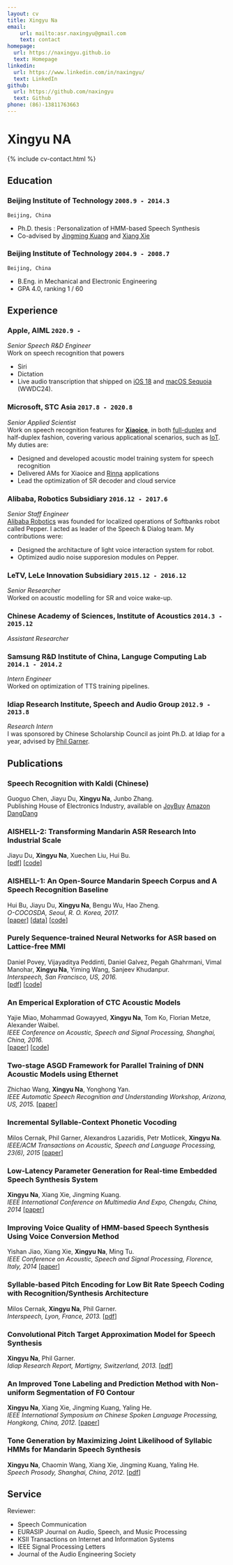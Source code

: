 ```yaml
---
layout: cv
title: Xingyu Na
email: 
    url: mailto:asr.naxingyu@gmail.com
    text: contact
homepage:
  url: https://naxingyu.github.io
  text: Homepage
linkedin:
  url: https://www.linkedin.com/in/naxingyu/
  text: LinkedIn
github:
  url: https://github.com/naxingyu
  text: Github
phone: (86)-13811763663
---
```


# Xingyu **NA**

<!--
include contact information from the front matter
Supported arguments:
    - homepage: url, text
    - phone
    - email
-->

{% include cv-contact.html %}

## Education

### **Beijing Institute of Technology** `2008.9 - 2014.3`

```
Beijing, China
```

- Ph.D. thesis : Personalization of HMM-based Speech Synthesis
- Co-advised by [Jingming Kuang](http://renshichu.bit.edu.cn//mxms/jcrc/112702.htm) and [Xiang Xie](http://sie.bit.edu.cn/szdw/jstd/txjzyjs2/51591.htm)

### **Beijing Institute of Technology** `2004.9 - 2008.7`

```
Beijing, China
```

- B.Eng. in Mechanical and Electronic Engineering
- GPA 4.0, ranking 1 / 60

## Experience

### **Apple, AIML** `2020.9 - `

_Senior Speech R&D Engineer_<br>
Work on speech recognition that powers
* Siri
* Dictation
* Live audio transcription that shipped on [iOS 18](https://support.apple.com/guide/iphone/get-live-captions-of-spoken-audio-iphe0990f7bb/ios) and [macOS Sequoia](https://support.apple.com/guide/mac-help/get-live-captions-of-spoken-audio-mchldd11f4fd/mac) (WWDC24).

### **Microsoft, STC Asia** `2017.8 - 2020.8`

_Senior Applied Scientist_<br>
Work on speech recognition features for [**Xiaoice**](https://news.microsoft.com/apac/features/much-more-than-a-chatbot-chinas-xiaoice-mixes-ai-with-emotions-and-wins-over-millions-of-fans/), in both [full-duplex](https://blogs.microsoft.com/ai/xiaoice-full-duplex/) and half-duplex fashion, covering various applicational scenarios, such as [IoT](https://pandaily.com/ces2018-microsoft-xiaomi-unveil-worlds-first-dual-ai-voice-assistant/). My duties are:
* Designed and developed acoustic model training system for speech recognition
* Delivered AMs for Xiaoice and [Rinna](https://www.rinna.jp/) applications
* Lead the optimization of SR decoder and cloud service

### **Alibaba, Robotics Subsidiary** `2016.12 - 2017.6`

_Senior Staff Engineer_<br>
[Alibaba Robotics](https://www.softbankrobotics.com/corp/pressroom/20161013a/) was founded for localized operations of Softbanks robot called Pepper. I acted as leader of the Speech & Dialog team. My contributions were:
* Designed the architacture of light voice interaction system for robot.
* Optimized audio noise supporesion modules on Pepper.

### **LeTV, LeLe Innovation Subsidiary** `2015.12 - 2016.12`

_Senior Researcher_<br>
Worked on acoustic modelling for SR and voice wake-up.

### **Chinese Academy of Sciences, Institute of Acoustics** `2014.3 - 2015.12`

_Assistant Researcher_<br>

### **Samsung R&D Institute of China, Languge Computing Lab** `2014.1 - 2014.2`

_Intern Engineer_<br>
Worked on optimization of TTS training pipelines.

### **Idiap Research Institute, Speech and Audio Group** `2012.9 - 2013.8`

_Research Intern_<br>
I was sponsored by Chinese Scholarship Council as joint Ph.D. at Idiap for a year, advised by [Phil Garner](http://www.idiap.ch/~pgarner).

## Publications

### **Speech Recognition with Kaldi** (Chinese)

Guoguo Chen, Jiayu Du, **Xingyu Na**, Junbo Zhang.<br>
Publishing House of Electronics Industry, available on
[JoyBuy](https://item.jd.com/12833388.html)
[Amazon](https://www.amazon.cn/dp/B088QX6Q1J)
[DangDang](http://product.dangdang.com/28529384.html)

### **AISHELL-2: Transforming Mandarin ASR Research Into Industrial Scale**

Jiayu Du, **Xingyu Na**, Xuechen Liu, Hui Bu.<br>
[[pdf](https://arxiv.org/pdf/1808.10583.pdf)]
[[code](https://github.com/kaldi-asr/kaldi/tree/master/egs/aishell2)]

### **AISHELL-1: An Open-Source Mandarin Speech Corpus and A Speech Recognition Baseline**

Hui Bu, Jiayu Du, **Xingyu Na**, Bengu Wu, Hao Zheng.<br> _O-COCOSDA, Seoul, R. O. Korea, 2017._<br>
[[paper](https://ieeexplore.ieee.org/document/8384449)]
[[data](http://www.openslr.org/33/)]
[[code](https://github.com/kaldi-asr/kaldi/tree/master/egs/aishell)]

### **Purely Sequence-trained Neural Networks for ASR based on Lattice-free MMI**

Daniel Povey, Vijayaditya Peddinti, Daniel Galvez, Pegah Ghahrmani, Vimal Manohar, **Xingyu Na**, Yiming Wang, Sanjeev Khudanpur.<br> _Interspeech, San Francisco, US, 2016._<br>
[[pdf](http://isca-speech.org/archive/Interspeech_2016/pdfs/0595.PDF)]
[[code](https://github.com/kaldi-asr/kaldi/blob/master/egs/fisher_swbd/s5/local/chain/run_tdnn_7b.sh)]

### **An Emperical Exploration of CTC Acoustic Models**

Yajie Miao, Mohammad Gowayyed, **Xingyu Na**, Tom Ko, Florian Metze, Alexander Waibel.<br> _IEEE Conference on Acoustic, Speech and Signal Processing, Shanghai, China, 2016._<br>
[[paper](http://ieeexplore.ieee.org/document/7472152)]
[[code](https://github.com/srvk/eesen/tree/master/asr_egs/hkust/v1)]

### **Two-stage ASGD Framework for Parallel Training of DNN Acoustic Models using Ethernet**

Zhichao Wang, **Xingyu Na**, Yonghong Yan.<br> _IEEE Automatic Speech Recognition and Understanding Workshop, Arizona, US, 2015._ [[paper](http://ieeexplore.ieee.org/document/7404774)]<br>

### **Incremental Syllable-Context Phonetic Vocoding**

Milos Cernak, Phil Garner, Alexandros Lazaridis, Petr Motlicek, **Xingyu Na**.<br>
_IEEE/ACM Transactions on Acoustic, Speech and Language Processing, 23(6), 2015_ [[paper](http://ieeexplore.ieee.org/document/7073585)]<br>

### **Low-Latency Parameter Generation for Real-time Embedded Speech Synthesis System**

**Xingyu Na**, Xiang Xie, Jingming Kuang.<br>
_IEEE International Conference on Multimedia And Expo, Chengdu, China, 2014_ [[paper](http://ieeexplore.ieee.org/document/6890197)]<br>

### **Improving Voice Quality of HMM-based Speech Synthesis Using Voice Conversion Method**

Yishan Jiao, Xiang Xie, **Xingyu Na**, Ming Tu.<br>
_IEEE Conference on Acoustic, Speech and Signal Processing, Florence, Italy, 2014_ [[paper](http://ieeexplore.ieee.org/document/6855141)]<br>

### **Syllable-based Pitch Encoding for Low Bit Rate Speech Coding with Recognition/Synthesis Architecture**

Milos Cernak, **Xingyu Na**, Phil Garner.<br>
_Interspeech, Lyon, France, 2013._ [[pdf](http://isca-speech.org/archive/archive_papers/interspeech_2013/i13_3449.pdf)]<br>

### **Convolutional Pitch Target Approximation Model for Speech Synthesis**

**Xingyu Na**, Phil Garner.<br>
_Idiap Research Report, Martigny, Switzerland, 2013._ [[pdf](http://publications.idiap.ch/downloads/reports/2013/Na_Idiap-RR-05-2013.pdf)]<br>

### **An Improved Tone Labeling and Prediction Method with Non-uniform Segmentation of F0 Contour**

**Xingyu Na**, Xiang Xie, Jingming Kuang, Yaling He.<br>
_IEEE International Symposium on Chinese Spoken Language Processing, Hongkong, China, 2012._ [[paper](http://ieeexplore.ieee.org/document/6423467)]<br>

### **Tone Generation by Maximizing Joint Likelihood of Syllabic HMMs for Mandarin Speech Synthesis**

**Xingyu Na**, Chaomin Wang, Xiang Xie, Jingming Kuang, Yaling He.<br>
_Speech Prosody, Shanghai, China, 2012._ [[pdf](http://isca-speech.org/archive/sp2012/papers/sp12_023.pdf)]<br>

## Service

Reviewer:
* Speech Communication
* EURASIP Journal on Audio, Speech, and Music Processing
* KSII Transactions on Internet and Information Systems
* IEEE Signal Processing Letters
* Journal of the Audio Engineering Society

<!-- ### Footer

Last updated: May 2013 -->
